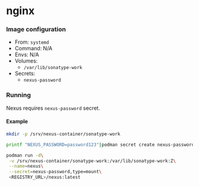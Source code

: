 # nginx
### Image configuration
* From: `systemd`
* Command: N/A
* Envs: N/A
* Volumes:
    * `/var/lib/sonatype-work`
* Secrets:
    * `nexus-password`

### Running
Nexus requires `nexus-password` secret.

#### Example
```bash
mkdir -p /srv/nexus-container/sonatype-work

printf "NEXUS_PASSWORD=password123"|podman secret create nexus-password -

podman run -d\
 -v /srv/nexus-container/sonatype-work:/var/lib/sonatype-work:Z\
 --name=nexus\
 --secret=nexus-password,type=mount\
 <REGISTRY_URL>/nexus:latest
```
